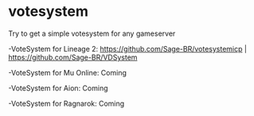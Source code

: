 # votesystem

Try to get a simple votesystem for any gameserver

-VoteSystem for Lineage 2: https://github.com/Sage-BR/votesystemicp  | https://github.com/Sage-BR/VDSystem

-VoteSystem for Mu Online: Coming

-VoteSystem for Aion: Coming

-VoteSystem for Ragnarok: Coming
